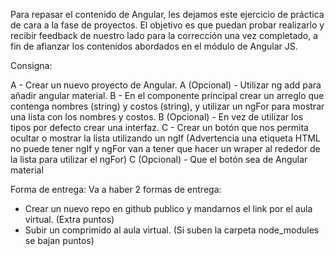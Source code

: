 Para repasar el contenido de Angular, les dejamos este ejercicio de práctica de 
cara a la fase de proyectos. El objetivo es que puedan probar realizarlo y 
recibir feedback de nuestro lado para la corrección una vez completado, a fin 
de afianzar los contenidos abordados en el módulo de Angular JS. 

Consigna:

A - Crear un nuevo proyecto de Angular. A (Opcional) - Utilizar ng add para 
añadir angular material.
B - En el componente principal crear un arreglo que contenga nombres (string) 
y costos (string), y utilizar un ngFor para mostrar una lista con los nombres 
y costos. 
B (Opcional) - En vez de utilizar los tipos por defecto crear una interfaz.
C - Crear un botón que nos permita ocultar o mostrar la lista utilizando un 
ngIf (Advertencia una etiqueta HTML no puede tener ngIf y ngFor van a tener 
que hacer un wraper al rededor de la lista para utilizar el ngFor)
C (Opcional) - Que el botón sea de Angular material

Forma de entrega:
Va a haber 2 formas de entrega:
- Crear un nuevo repo en github publico y mandarnos el link por el aula virtual. 
  (Extra puntos)
- Subir un comprimido al aula virtual. (Si suben la carpeta node_modules se 
  bajan puntos)
